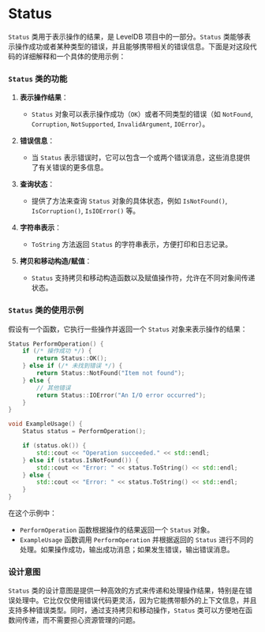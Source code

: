 # Status

`Status` 类用于表示操作的结果，是 LevelDB 项目中的一部分。`Status` 类能够表示操作成功或者某种类型的错误，并且能够携带相关的错误信息。下面是对这段代码的详细解释和一个具体的使用示例：

### `Status` 类的功能

1. **表示操作结果**：
   - `Status` 对象可以表示操作成功（`OK`）或者不同类型的错误（如 `NotFound`, `Corruption`, `NotSupported`, `InvalidArgument`, `IOError`）。

2. **错误信息**：
   - 当 `Status` 表示错误时，它可以包含一个或两个错误消息，这些消息提供了有关错误的更多信息。

3. **查询状态**：
   - 提供了方法来查询 `Status` 对象的具体状态，例如 `IsNotFound()`, `IsCorruption()`, `IsIOError()` 等。

4. **字符串表示**：
   - `ToString` 方法返回 `Status` 的字符串表示，方便打印和日志记录。

5. **拷贝和移动构造/赋值**：
   - `Status` 支持拷贝和移动构造函数以及赋值操作符，允许在不同对象间传递状态。

### `Status` 类的使用示例

假设有一个函数，它执行一些操作并返回一个 `Status` 对象来表示操作的结果：

```cpp
Status PerformOperation() {
    if (/* 操作成功 */) {
        return Status::OK();
    } else if (/* 未找到错误 */) {
        return Status::NotFound("Item not found");
    } else {
        // 其他错误
        return Status::IOError("An I/O error occurred");
    }
}

void ExampleUsage() {
    Status status = PerformOperation();

    if (status.ok()) {
        std::cout << "Operation succeeded." << std::endl;
    } else if (status.IsNotFound()) {
        std::cout << "Error: " << status.ToString() << std::endl;
    } else {
        std::cout << "Error: " << status.ToString() << std::endl;
    }
}
```

在这个示例中：

- `PerformOperation` 函数根据操作的结果返回一个 `Status` 对象。
- `ExampleUsage` 函数调用 `PerformOperation` 并根据返回的 `Status` 进行不同的处理。如果操作成功，输出成功消息；如果发生错误，输出错误消息。

### 设计意图

`Status` 类的设计意图是提供一种高效的方式来传递和处理操作结果，特别是在错误处理中。它比仅仅使用错误代码更灵活，因为它能携带额外的上下文信息，并且支持多种错误类型。同时，通过支持拷贝和移动操作，`Status` 类可以方便地在函数间传递，而不需要担心资源管理的问题。